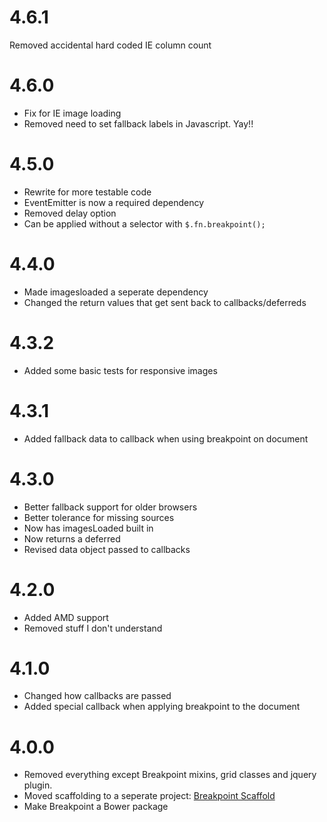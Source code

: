 # 4.6.1

Removed accidental hard coded IE column count

# 4.6.0

* Fix for IE image loading
* Removed need to set fallback labels in Javascript. Yay!!

# 4.5.0

* Rewrite for more testable code
* EventEmitter is now a required dependency
* Removed delay option
* Can be applied without a selector with `$.fn.breakpoint();`

# 4.4.0

* Made imagesloaded a seperate dependency
* Changed the return values that get sent back to callbacks/deferreds

# 4.3.2

* Added some basic tests for responsive images

# 4.3.1

* Added fallback data to callback when using breakpoint on document

# 4.3.0

* Better fallback support for older browsers
* Better tolerance for missing sources
* Now has imagesLoaded built in
* Now returns a deferred
* Revised data object passed to callbacks

# 4.2.0

* Added AMD support
* Removed stuff I don't understand

# 4.1.0

* Changed how callbacks are passed
* Added special callback when applying breakpoint to the document

# 4.0.0

* Removed everything except Breakpoint mixins, grid classes and jquery plugin.
* Moved scaffolding to a seperate project: [Breakpoint Scaffold](https://github.com/lesjames/breakpoint-scaffold)
* Make Breakpoint a Bower package